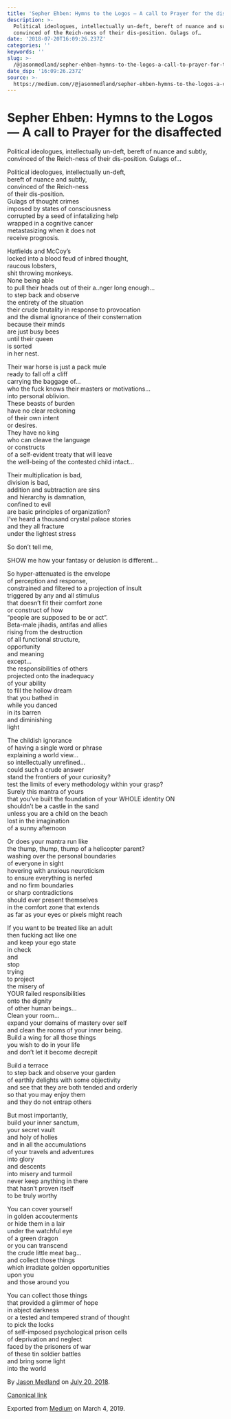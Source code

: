 ```yaml
---
title: 'Sepher Ehben: Hymns to the Logos — A call to Prayer for the disaffected'
description: >-
  Political ideologues, intellectually un-deft, bereft of nuance and subtly,
  convinced of the Reich-ness of their dis-position. Gulags of…
date: '2018-07-20T16:09:26.237Z'
categories: ''
keywords: ''
slug: >-
  /@jasonmedland/sepher-ehben-hymns-to-the-logos-a-call-to-prayer-for-the-disaffected-9daeed8a2904
date_dsp: '16:09:26.237Z'
source: >-
  https://medium.com//@jasonmedland/sepher-ehben-hymns-to-the-logos-a-call-to-prayer-for-the-disaffected-9daeed8a2904
---
```


# Sepher Ehben: Hymns to the Logos — A call to Prayer for the disaffected

Political ideologues, intellectually un-deft, bereft of nuance and subtly, convinced of the Reich-ness of their dis-position. Gulags of…

Political ideologues, intellectually un-deft,   
bereft of nuance and subtly,   
convinced of the Reich-ness   
of their dis-position.   
Gulags of thought crimes   
imposed by states of consciousness   
corrupted by a seed of infatalizing help   
wrapped in a cognitive cancer   
metastasizing when it does not   
receive prognosis.

Hatfields and McCoy’s   
locked into a blood feud of inbred thought,   
raucous lobsters,   
shit throwing monkeys.   
None being able   
to pull their heads out of their a..nger long enough…  
to step back and observe   
the entirety of the situation   
their crude brutality in response to provocation   
and the dismal ignorance of their consternation   
because their minds   
are just busy bees   
until their queen   
is sorted  
in her nest.

Their war horse is just a pack mule   
ready to fall off a cliff   
carrying the baggage of…  
who the fuck knows their masters or motivations…   
into personal oblivion.   
These beasts of burden   
have no clear reckoning   
of their own intent   
or desires.   
They have no king   
who can cleave the language   
or constructs   
of a self-evident treaty that will leave   
the well-being of the contested child intact…

Their multiplication is bad,   
division is bad,   
addition and subtraction are sins   
and hierarchy is damnation,   
confined to evil   
are basic principles of organization?   
I’ve heard a thousand crystal palace stories   
and they all fracture   
under the lightest stress

So don’t tell me,

SHOW me how your fantasy or delusion is different…

So hyper-attenuated is the envelope   
of perception and response,   
constrained and filtered to a projection of insult   
triggered by any and all stimulus   
that doesn’t fit their comfort zone   
or construct of how   
“people are supposed to be or act”.   
Beta-male jihadis, antifas and allies   
rising from the destruction   
of all functional structure,   
opportunity   
and meaning   
except…  
the responsibilities of others   
projected onto the inadequacy   
of your ability   
to fill the hollow dream   
that you bathed in   
while you danced   
in its barren   
and diminishing   
light

The childish ignorance   
of having a single word or phrase   
explaining a world view…  
so intellectually unrefined…  
could such a crude answer   
stand the frontiers of your curiosity?   
test the limits of every methodology within your grasp?   
Surely this mantra of yours   
that you’ve built the foundation of your WHOLE identity ON   
shouldn’t be a castle in the sand   
unless you are a child on the beach   
lost in the imagination   
of a sunny afternoon

Or does your mantra run like   
the thump, thump, thump of a helicopter parent?  
washing over the personal boundaries   
of everyone in sight   
hovering with anxious neuroticism   
to ensure everything is nerfed   
and no firm boundaries   
or sharp contradictions   
should ever present themselves   
in the comfort zone that extends   
as far as your eyes or pixels might reach

If you want to be treated like an adult   
then fucking act like one   
and keep your ego state   
in check   
and   
stop   
trying   
to project   
the misery of   
YOUR failed responsibilities   
onto the dignity   
of other human beings…  
Clean your room…  
expand your domains of mastery over self   
and clean the rooms of your inner being.   
Build a wing for all those things   
you wish to do in your life   
and don’t let it become decrepit

Build a terrace   
to step back and observe your garden   
of earthly delights with some objectivity   
and see that they are both tended and orderly   
so that you may enjoy them   
and they do not entrap others

But most importantly,   
build your inner sanctum,   
your secret vault   
and holy of holies   
and in all the accumulations   
of your travels and adventures   
into glory   
and descents   
into misery and turmoil   
never keep anything in there   
that hasn’t proven itself   
to be truly worthy

You can cover yourself   
in golden accouterments   
or hide them in a lair   
under the watchful eye   
of a green dragon   
or you can transcend   
the crude little meat bag…  
and collect those things   
which irradiate golden opportunities   
upon you   
and those around you

You can collect those things   
that provided a glimmer of hope   
in abject darkness   
or a tested and tempered strand of thought   
to pick the locks   
of self-imposed psychological prison cells   
of deprivation and neglect   
faced by the prisoners of war   
of these tin soldier battles  
and bring some light   
into the world

By [Jason Medland](https://medium.com/@jasonmedland) on [July 20, 2018](https://medium.com/p/9daeed8a2904).

[Canonical link](https://medium.com/@jasonmedland/sepher-ehben-hymns-to-the-logos-a-call-to-prayer-for-the-disaffected-9daeed8a2904)

Exported from [Medium](https://medium.com) on March 4, 2019.